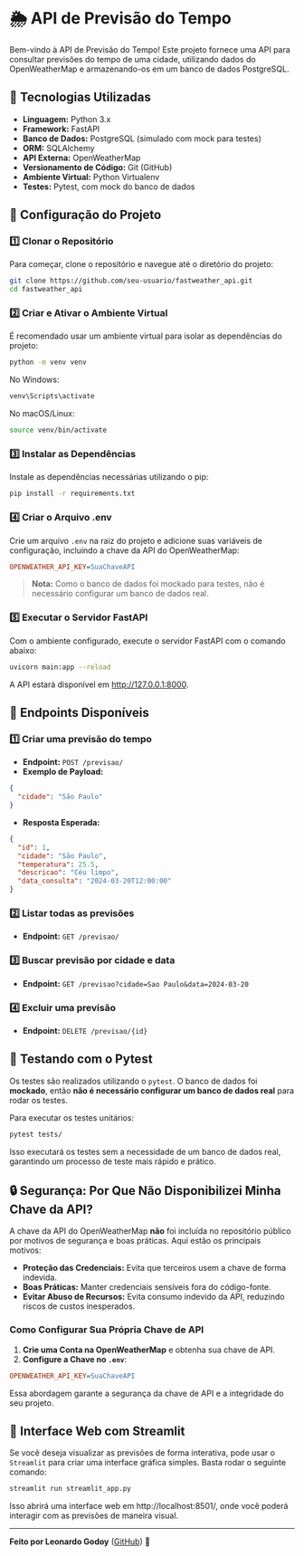 # 🌦 API de Previsão do Tempo

Bem-vindo à API de Previsão do Tempo! Este projeto fornece uma API para consultar previsões do tempo de uma cidade, utilizando dados do OpenWeatherMap e armazenando-os em um banco de dados PostgreSQL.

## 🚀 Tecnologias Utilizadas
- **Linguagem:** Python 3.x
- **Framework:** FastAPI
- **Banco de Dados:** PostgreSQL (simulado com mock para testes)
- **ORM:** SQLAlchemy
- **API Externa:** OpenWeatherMap
- **Versionamento de Código:** Git (GitHub)
- **Ambiente Virtual:** Python Virtualenv
- **Testes:** Pytest, com mock do banco de dados

## 📌 Configuração do Projeto

### 1️⃣ Clonar o Repositório
Para começar, clone o repositório e navegue até o diretório do projeto:

```bash
git clone https://github.com/seu-usuario/fastweather_api.git
cd fastweather_api
```

### 2️⃣ Criar e Ativar o Ambiente Virtual
É recomendado usar um ambiente virtual para isolar as dependências do projeto:

```bash
python -m venv venv
```

No Windows:
```bash
venv\Scripts\activate
```

No macOS/Linux:
```bash
source venv/bin/activate
```

### 3️⃣ Instalar as Dependências
Instale as dependências necessárias utilizando o pip:

```bash
pip install -r requirements.txt
```

### 4️⃣ Criar o Arquivo .env
Crie um arquivo `.env` na raiz do projeto e adicione suas variáveis de configuração, incluindo a chave da API do OpenWeatherMap:

```ini
OPENWEATHER_API_KEY=SuaChaveAPI
```

> **Nota:** Como o banco de dados foi mockado para testes, não é necessário configurar um banco de dados real.

### 5️⃣ Executar o Servidor FastAPI
Com o ambiente configurado, execute o servidor FastAPI com o comando abaixo:

```bash
uvicorn main:app --reload
```

A API estará disponível em http://127.0.0.1:8000.

## 📡 Endpoints Disponíveis

### 1️⃣ Criar uma previsão do tempo
- **Endpoint:** `POST /previsao/`
- **Exemplo de Payload:**

```json
{
  "cidade": "São Paulo"
}
```

- **Resposta Esperada:**

```json
{
  "id": 1,
  "cidade": "São Paulo",
  "temperatura": 25.5,
  "descricao": "Céu limpo",
  "data_consulta": "2024-03-20T12:00:00"
}
```

### 2️⃣ Listar todas as previsões
- **Endpoint:** `GET /previsao/`

### 3️⃣ Buscar previsão por cidade e data
- **Endpoint:** `GET /previsao?cidade=Sao Paulo&data=2024-03-20`

### 4️⃣ Excluir uma previsão
- **Endpoint:** `DELETE /previsao/{id}`

## 🧪 Testando com o Pytest
Os testes são realizados utilizando o `pytest`. O banco de dados foi **mockado**, então **não é necessário configurar um banco de dados real** para rodar os testes.

Para executar os testes unitários:

```bash
pytest tests/
```

Isso executará os testes sem a necessidade de um banco de dados real, garantindo um processo de teste mais rápido e prático.

## 🔒 Segurança: Por Que Não Disponibilizei Minha Chave da API?
A chave da API do OpenWeatherMap **não** foi incluída no repositório público por motivos de segurança e boas práticas. Aqui estão os principais motivos:

- **Proteção das Credenciais:** Evita que terceiros usem a chave de forma indevida.
- **Boas Práticas:** Manter credenciais sensíveis fora do código-fonte.
- **Evitar Abuso de Recursos:** Evita consumo indevido da API, reduzindo riscos de custos inesperados.

### Como Configurar Sua Própria Chave de API
1. **Crie uma Conta na OpenWeatherMap** e obtenha sua chave de API.
2. **Configure a Chave no `.env`**:

```ini
OPENWEATHER_API_KEY=SuaChaveAPI
```

Essa abordagem garante a segurança da chave de API e a integridade do seu projeto.

## 🎨 Interface Web com Streamlit
Se você deseja visualizar as previsões de forma interativa, pode usar o `Streamlit` para criar uma interface gráfica simples. Basta rodar o seguinte comando:

```bash
streamlit run streamlit_app.py
```

Isso abrirá uma interface web em http://localhost:8501/, onde você poderá interagir com as previsões de maneira visual.

---

**Feito por Leonardo Godoy** ([GitHub](https://github.com/leogdy)) 🚀
